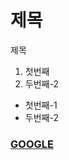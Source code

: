<h1>제목</h1>
</h2>제목</h2>

<ol>
  <li>첫번째</li>
  <li>두번째-2</li>
</ol>  
<ul>
  <li>첫번째-1</li>
  <li>두번째-2</li>
</ul>

<a href="https://google.com"><h3>[GOOGLE](https://google.com)</h3></a>
